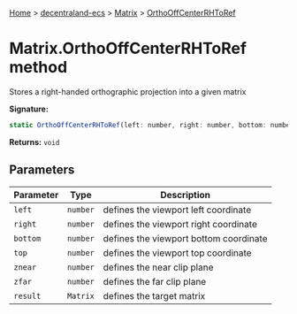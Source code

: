 [Home](./index) &gt; [decentraland-ecs](./decentraland-ecs.md) &gt; [Matrix](./decentraland-ecs.matrix.md) &gt; [OrthoOffCenterRHToRef](./decentraland-ecs.matrix.orthooffcenterrhtoref.md)

# Matrix.OrthoOffCenterRHToRef method

Stores a right-handed orthographic projection into a given matrix

**Signature:**
```javascript
static OrthoOffCenterRHToRef(left: number, right: number, bottom: number, top: number, znear: number, zfar: number, result: Matrix): void;
```
**Returns:** `void`

## Parameters

|  Parameter | Type | Description |
|  --- | --- | --- |
|  `left` | `number` | defines the viewport left coordinate |
|  `right` | `number` | defines the viewport right coordinate |
|  `bottom` | `number` | defines the viewport bottom coordinate |
|  `top` | `number` | defines the viewport top coordinate |
|  `znear` | `number` | defines the near clip plane |
|  `zfar` | `number` | defines the far clip plane |
|  `result` | `Matrix` | defines the target matrix |

